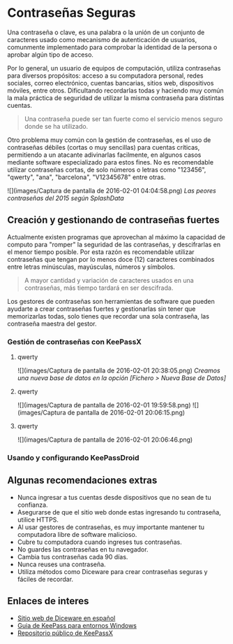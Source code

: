 # Contraseñas Seguras

Una contraseña o clave, es una palabra o la unión de un conjunto de caracteres usado como mecanismo de autenticación de usuarios, comunmente implementado para comprobar la identidad de la persona o aprobar algún tipo de acceso.

Por lo general, un usuario de equipos de computación, utiliza contraseñas para diversos propósitos: acceso a su computadora personal, redes sociales, correo electrónico, cuentas bancarias, sitios web, dispositivos móviles, entre otros. Dificultando recordarlas todas y haciendo muy común la mala práctica de seguridad de utilizar la misma contraseña para distintas cuentas.

> Una contraseña puede ser tan fuerte como el servicio menos seguro donde se ha utilizado.

Otro problema muy común con la gestión de contraseñas, es el uso de contraseñas débiles (cortas o muy sencillas) para cuentas críticas, permitiendo a un atacante adivinarlas facilmente, en algunos casos mediante software especializado para estos fines. No es recomendable utilizar contraseñas cortas, de solo números o letras como "123456", "qwerty", "ana", "barcelona", "V12345678" entre otras.

![](images/Captura de pantalla de 2016-02-01 04:04:58.png)
*Las peores contraseñas del 2015 según SplashData*

## Creación y gestionando de contraseñas fuertes

Actualmente existen programas que aprovechan al máximo la capacidad de computo para "romper" la seguridad de las contraseñas, y descifrarlas en el menor tiempo posible. Por esta razón es recomendable utilizar contraseñas que tengan por lo menos doce (12) caracteres combinados entre letras minúsculas, mayúsculas, números y símbolos.

> A mayor cantidad y variación de caracteres usados en una contraseñas, más tiempo tardará en ser descifrada. 

Los gestores de contraseñas son herramientas de software que pueden ayudarte a crear contraseñas fuertes y gestionarlas sin tener que memorizarlas todas, solo tienes que recordar una sola contraseña, las contraseña maestra del gestor.

### Gestión de contraseñas con KeePassX
1. qwerty

    ![](images/Captura de pantalla de 2016-02-01 20:38:05.png)
    *Creamos una nueva base de datos en la opción [Fichero > Nueva Base de Datos]*

2. qwerty

    ![](images/Captura de pantalla de 2016-02-01 19:59:58.png)
    ![](images/Captura de pantalla de 2016-02-01 20:06:15.png)
    
3. qwerty

    ![](images/Captura de pantalla de 2016-02-01 20:06:46.png)

### Usando y configurando KeePassDroid



## Algunas recomendaciones extras

* Nunca ingresar a tus cuentas desde dispositivos que no sean de tu confianza.
* Asegurarse de que el sitio web donde estas ingresando tu contraseña, utilice HTTPS.
* Al usar gestores de contraseñas, es muy importante mantener tu computadora libre de software malicioso.
* Cubre tu computadora cuando ingreses tus contraseñas.
* No guardes las contraseñas en tu navegador.
* Cambia tus contraseñas cada 90 días.
* Nunca reuses una contraseña.
* Utiliza métodos como Diceware para crear contraseñas seguras y fáciles de recordar.

## Enlaces de interes

* [Sitio web de Diceware en español](http://world.std.com/~reinhold/diceware_en_espanolA.htm)
* [Guia de KeePass para entornos Windows](https://info.securityinabox.org/es/keepass_instalar)
* [Repositorio público de KeePassX](https://github.com/keepassx/keepassx)
